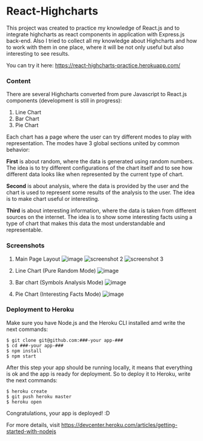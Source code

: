 # React-Highcharts
This project was created to practice my knowledge of React.js and to integrate highcharts as react components in application with Express.js back-end. Also I tried to collect all my knowledge about Highcharts and how to work with them in one place, where it will be not only useful but also interesting to see results.

You can try it here: https://react-highcharts-practice.herokuapp.com/


### Content
There are several Highcharts converted from pure Javascript to React.js components (development is still in progress):
1. Line Chart
2. Bar Chart
3. Pie Chart

Each chart has a page where the user can try different modes to play with representation. The modes have 3 global sections united by common behavior:

**First** is about random, where the data is generated using random numbers. The idea is to try different configurations of the chart itself and to see how different data looks like when represented by the current type of chart.

**Second** is about analysis, where the data is provided by the user and the chart is used to represent some results of the analysis to the user. The idea is to make chart useful or interesting.

**Third** is about interesting information, where the data is taken from different sources on the internet. The idea is to show some interesting facts using a type of chart that makes this data the most understandable and representable.



### Screenshots
1) Main Page Layout
![image](https://user-images.githubusercontent.com/26466644/31556335-e6b3d980-b044-11e7-8707-249399c11a3d.png)
![screenshot 2](https://cloud.githubusercontent.com/assets/26466644/25593093/88d33a50-2ebb-11e7-8695-976ef01c6bc2.png)
![screenshot 3](https://cloud.githubusercontent.com/assets/26466644/25593096/8b2b9fe0-2ebb-11e7-9ced-760bc0fa1f5e.png)

2) Line Chart (Pure Random Mode)
![image](https://user-images.githubusercontent.com/26466644/31556398-2945c1be-b045-11e7-8077-329a5a3b281c.png)

3) Bar chart (Symbols Analysis Mode)
![image](https://user-images.githubusercontent.com/26466644/31556451-662a901e-b045-11e7-812d-57294691c4b9.png)

4) Pie Chart (Interesting Facts Mode)
![image](https://user-images.githubusercontent.com/26466644/31556497-9e2006d4-b045-11e7-8266-3c85ae35713f.png)



### Deployment to Heroku

Make sure you have Node.js and the Heroku CLI installed amd write the next commands:
```
$ git clone git@github.com:###-your app-###
$ cd ###-your app-###
$ npm install
$ npm start
```

After this step your app should be running locally, it means that everything is ok and the app is ready for deployment. So to deploy it to Heroku, write the next commands:

```
$ heroku create
$ git push heroku master
$ heroku open
```
Congratulations, your app is deployed! :D

For more details, visit https://devcenter.heroku.com/articles/getting-started-with-nodejs
